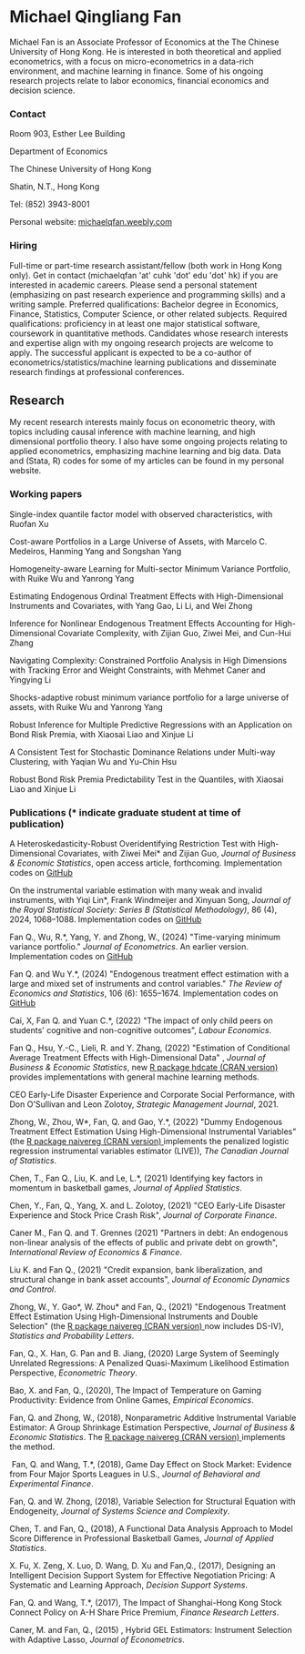 # Michael Qingliang Fan
Michael Fan is an Associate Professor of Economics at the The Chinese University of Hong Kong. He is interested in both theoretical and applied econometrics, with a focus on micro-econometrics in a data-rich environment, and machine learning in finance. Some of his ongoing research projects relate to labor economics,  financial economics and decision science.

### Contact
Room 903, Esther Lee Building

Department of Economics

The Chinese University of Hong Kong

Shatin, N.T., Hong Kong

Tel: (852) 3943-8001

Personal website: <a href="http://michaelqfan.weebly.com"> michaelqfan.weebly.com </a>

### Hiring
Full-time or part-time research assistant/fellow (both work in Hong Kong only). Get in contact (michaelqfan 'at' cuhk 'dot' edu 'dot' hk) if you are interested in academic careers. Please send a personal statement (emphasizing on past research experience and programming skills) and a writing sample. Preferred qualifications: Bachelor degree in Economics, Finance, Statistics, Computer Science, or other related subjects. Required qualifications: proficiency in at least one major statistical software, coursework in quantitative methods. Candidates whose research interests and expertise align with my ongoing research projects are welcome to apply. The successful applicant is expected to be a co-author of econometrics/statistics/machine learning publications and disseminate research findings at professional conferences.


## Research
My recent research interests mainly focus on econometric theory, with topics including causal inference with machine learning, and high dimensional portfolio theory. I also have some ongoing projects relating to applied econometrics, emphasizing machine learning and big data. Data and (Stata, R) codes for some of my articles can be found in my personal website.

### Working papers
Single-index quantile factor model with observed characteristics, with Ruofan Xu

Cost-aware Portfolios in a Large Universe of Assets, with Marcelo C. Medeiros, Hanming Yang and Songshan Yang

Homogeneity-aware Learning for Multi-sector Minimum Variance Portfolio, with Ruike Wu and Yanrong Yang

Estimating Endogenous Ordinal Treatment Effects with High-Dimensional Instruments and Covariates, with Yang Gao, Li Li, and Wei Zhong

Inference for Nonlinear Endogenous Treatment Effects Accounting for High-Dimensional Covariate Complexity, with Zijian Guo,  Ziwei Mei, and Cun-Hui Zhang

Navigating Complexity: Constrained Portfolio Analysis in High Dimensions with Tracking Error and Weight Constraints, with Mehmet Caner and Yingying Li

Shocks-adaptive robust minimum variance portfolio for a large universe of assets, with Ruike Wu and Yanrong Yang

Robust Inference for Multiple Predictive Regressions with an Application on Bond Risk Premia, with Xiaosai Liao and Xinjue Li

A Consistent Test for Stochastic Dominance Relations under Multi-way Clustering, with Yaqian Wu and Yu-Chin Hsu

Robust Bond Risk Premia Predictability Test in the Quantiles, with Xiaosai Liao and Xinjue Li


### Publications (* indicate graduate student at time of publication)
A Heteroskedasticity-Robust Overidentifying Restriction Test with High-Dimensional Covariates, with Ziwei Mei* and Zijian Guo, *Journal of Business & Economic Statistics*, open access article, forthcoming. Implementation codes on <a href="https://github.com/microfan1/PMtest"> GitHub </a> 

On the instrumental variable estimation with many weak and invalid instruments, with Yiqi Lin*, Frank Windmeijer and Xinyuan Song, _Journal of the Royal Statistical Society: Series B (Statistical Methodology)_, 86 (4), 2024, 1068–1088. Implementation codes on <a href="https://github.com/microfan1/WIT"> GitHub </a> 

Fan Q., Wu, R.*, Yang, Y. and Zhong, W., (2024) "Time-varying minimum variance portfolio." _Journal of Econometrics_. An earlier version. Implementation codes on <a href="https://github.com/microfan1/TV-MVP"> GitHub </a>  

Fan Q. and Wu Y.*, (2024) "Endogenous treatment effect estimation with a large and mixed set of instruments and control variables." _The Review of Economics and Statistics_, 106 (6): 1655–1674. Implementation codes on  <a href="https://github.com/microfan1/R2IVE"> GitHub </a>  

Cai, X, Fan Q. and Yuan C.*, (2022) "The impact of only child peers on students' cognitive and non-cognitive outcomes", _Labour Economics_.  

Fan Q., Hsu, Y.-C., Lieli, R. and Y. Zhang, (2022) "Estimation of Conditional Average Treatment Effects with High-Dimensional Data" , *Journal of Business & Economic Statistics*,  new <a href="https://cran.r-project.org/web/packages/hdcate/index.html"> R package hdcate (CRAN version) </a> provides implementations with general machine learning methods.

CEO Early-Life Disaster Experience and Corporate Social Performance, with Don O'Sullivan and Leon Zolotoy, *Strategic Management Journal*, 2021.

Zhong, W., Zhou, W*, Fan, Q. and Gao, Y.*, (2022) "Dummy Endogenous Treatment Effect Estimation Using High-Dimensional Instrumental Variables" (the <a href="https://cran.r-project.org/web/packages/naivereg/index.html"> R package naivereg (CRAN version) </a> implements the penalized logistic regression instrumental variables estimator (LIVE)), _The Canadian Journal of Statistics_.

Chen, T., Fan Q., Liu, K. and Le, L.*, (2021) Identifying key factors in momentum in basketball games,  _Journal of Applied Statistics_.

Chen, Y., Fan, Q., Yang, X. and L. Zolotoy, (2021) "CEO Early-Life Disaster Experience and Stock Price Crash Risk", *Journal of Corporate Finance*. 

Caner M., Fan Q. and T. Grennes (2021) "Partners in debt: An endogenous non-linear analysis of the effects of public and private debt on growth", *International Review of Economics & Finance*.

Liu K. and Fan Q., (2021) ​"Credit expansion, bank liberalization, and structural change in bank asset accounts", *Journal of Economic Dynamics and Control*.

Zhong, W., Y. Gao*, W. Zhou* and Fan, Q., (2021)  "Endogenous Treatment Effect Estimation Using High-Dimensional Instruments and Double Selection" (the <a href="https://cran.r-project.org/web/packages/naivereg/index.html"> R package naivereg (CRAN version) </a> now includes DS-IV), _Statistics and Probability Letters_.

Fan, Q., X. Han, G. Pan and B. Jiang, (2020) Large System of Seemingly Unrelated Regressions: A Penalized Quasi-Maximum Likelihood Estimation Perspective, *Econometric Theory*.

Bao, X. and Fan, Q., (2020), The Impact of Temperature on Gaming Productivity: Evidence from Online Games, *Empirical Economics*.

​Fan, Q. and Zhong, W., (2018), Nonparametric Additive Instrumental Variable Estimator: A Group Shrinkage Estimation Perspective, *Journal of Business & Economic Statistics*. The <a href="https://cran.r-project.org/web/packages/naivereg/index.html"> R package naivereg (CRAN version) </a> implements the method.

​
Fan, Q. and Wang, T.*, (2018), Game Day Effect on Stock Market: Evidence from Four Major Sports Leagues in U.S., _Journal of Behavioral and Experimental Finance_.

Fan, Q. and W. Zhong, (2018), Variable Selection for Structural Equation with Endogeneity, *Journal of Systems Science and Complexity*.

Chen, T. and Fan, Q., (2018), A Functional Data Analysis Approach to Model Score Difference in Professional Basketball Games, *Journal of Applied Statistics*.

X. Fu, X. Zeng, X. Luo, D. Wang, D. Xu and Fan,Q., (2017), Designing an Intelligent Decision Support System for Effective Negotiation Pricing: A Systematic and Learning Approach, *Decision Support Systems*.

​Fan, Q. and Wang, T.*, (2017), The Impact of Shanghai-Hong Kong Stock Connect Policy on A-H Share Price Premium, _Finance Research Letters_.

Caner, M. and Fan, Q., (2015) , Hybrid GEL Estimators: Instrument Selection with Adaptive Lasso,  *Journal of Econometrics*. 
